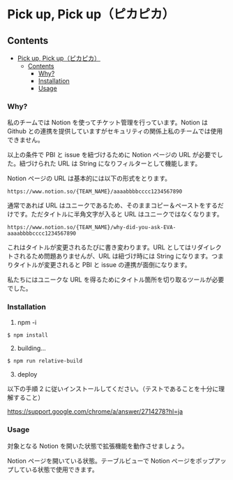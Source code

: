 # Pick up, Pick up（ピカピカ）

## Contents

- [Pick up, Pick up（ピカピカ）](#pick-up-pick-upピカピカ)
  - [Contents](#contents)
    - [Why?](#why)
    - [Installation](#installation)
    - [Usage](#usage)

### Why?

私のチームでは Notion を使ってチケット管理を行っています。Notion は Github との連携を提供していますがセキュリティの関係上私のチームでは使用できません。

以上の条件で PBI と issue を紐づけるために Notion ページの URL が必要でした。紐づけられた URL は String になりフィルターとして機能します。

Notion ページの URL は基本的には以下の形式をとります。

```
https://www.notion.so/{TEAM_NAME}/aaaabbbbcccc1234567890
```

通常であれば URL はユニークであるため、そのままコピー＆ペーストをするだけです。ただタイトルに半角文字が入ると URL はユニークではなくなります。

```
https://www.notion.so/{TEAM_NAME}/why-did-you-ask-EVA-aaaabbbbcccc1234567890
```

これはタイトルが変更されるたびに書き変わります。URL としてはリダイレクトされるため問題ありませんが、URL は紐づけ時には String になります。つまりタイトルが変更されると PBI と issue の連携が面倒になります。

私たちにはユニークな URL を得るためにタイトル箇所を切り取るツールが必要でした。

### Installation

1. npm -i

```bash
$ npm install
```

2. building...

```bash
$ npm run relative-build
```

3. deploy

以下の手順 2 に従いインストールしてください。（テストであることを十分に理解すること）

https://support.google.com/chrome/a/answer/2714278?hl=ja

### Usage

対象となる Notion を開いた状態で拡張機能を動作させましょう。

Notion ページを開いている状態。テーブルビューで Notion ページをポップアップしている状態で使用できます。
